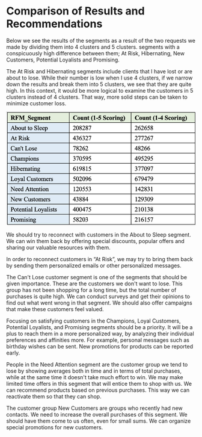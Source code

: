 # Comparison of Results and Recommendations

Below we see the results of the segments as a result of the two requests we made by dividing them into 4 clusters and 5 clusters.
segments with a conspicuously high difference between them; At Risk, Hibernating, New Customers, Potential Loyalists and Promising.

The At Risk and Hibernating segments include clients that I have lost or are about to lose. While their number is low when I use 4 clusters, if we narrow down the results and break them into 5 clusters, we see that they are quite high. In this context, it would be more logical to examine the customers in 5 clusters instead of 4 clusters. That way, more solid steps can be taken to minimize customer loss.

![Alt text](/compare.png?raw=true "Optional Title")

We should try to reconnect with customers in the About to Sleep segment. We can win them back by offering special discounts, popular offers and sharing our valuable resources with them.

In order to reconnect customers in “At Risk”, we may try to bring them back by sending them personalized emails or other personalized messages.

The Can't Lose customer segment is one of the segments that should be given importance. These are the customers we don't want to lose. This group has not been shopping for a long time, but the total number of purchases is quite high. We can conduct surveys and get their opinions to find out what went wrong in that segment. We should also offer campaigns that make these customers feel valued.

Focusing on satisfying customers in the Champions, Loyal Customers, Potential Loyalists, and Promising segments should be a priority. It will be a plus to reach them in a more personalized way, by analyzing their individual preferences and affinities more. For example, personal messages such as birthday wishes can be sent. New promotions for products can be reported early.

People in the Need Attention segment are the customer group we tend to lose by showing averages both in time and in terms of total purchases, while at the same time it doesn't take much effort to win. We may make limited time offers in this segment that will entice them to shop with us. We can recommend products based on previous purchases. This way we can reactivate them so that they can shop.

The customer group New Customers are groups who recently had new contacts. We need to increase the overall purchases of this segment. We should have them come to us often, even for small sums. We can organize special promotions for new customers.
